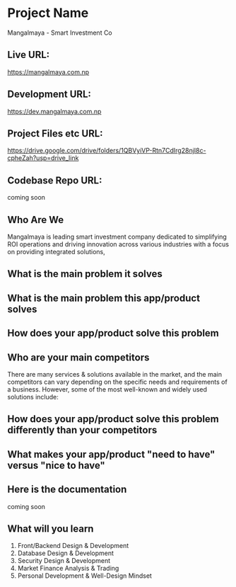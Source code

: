 Project Name
=======
Mangalmaya - Smart Investment Co

Live URL: 
------------
https://mangalmaya.com.np

Development URL:
------------
https://dev.mangalmaya.com.np

Project Files etc URL:
------------
https://drive.google.com/drive/folders/1QBVyiVP-Rtn7CdIrg28njI8c-cpheZah?usp=drive_link

Codebase Repo URL:
------------
coming soon

Who Are We 
------------
Mangalmaya is leading smart investment company dedicated to simplifying ROI operations and driving innovation across various industries with a focus on providing integrated solutions, 

What is the main problem it solves
------------



What is the main problem this app/product solves
--------------




How does your app/product solve this problem
--------------




Who are your main competitors
--------------

There are many services & solutions available in the market, and the main competitors can vary depending on the specific needs and requirements of a business. However, some of the most well-known and widely used solutions include:




How does your app/product solve this problem differently than your competitors
--------------



What makes your app/product "need to have" versus "nice to have"
--------------


Here is the documentation
----------------------------

coming soon



What will you learn
---------------------
1. Front/Backend Design & Development
2. Database Design & Development
3. Security Design & Development
4. Market Finance Analysis & Trading
5. Personal Development & Well-Design Mindset
